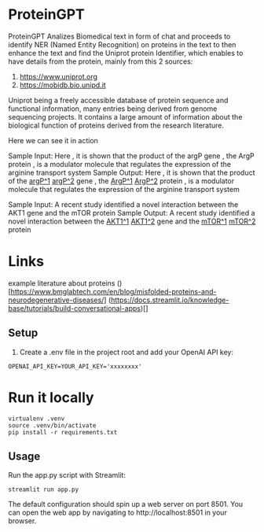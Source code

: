 # ProteinGPT

ProteinGPT Analizes Biomedical text in form of chat and proceeds to identify NER (Named Entity Recognition) on proteins in the text to then enhance the text and find the Uniprot protein Identifier, which enables to have details from the protein, mainly from this 2 sources:
1. https://www.uniprot.org
2. https://mobidb.bio.unipd.it

Uniprot being a freely accessible database of protein sequence and functional information, many entries being derived from genome sequencing projects. It contains a large amount of information about the biological function of proteins derived from the research literature.

Here we can see it in action


Sample Input: Here , it is shown that the product of the argP gene , the ArgP protein , is a modulator molecule that regulates the expression of the arginine transport system
Sample Output: Here , it is shown that the product of the [argP^1](https://www.uniprot.org/uniprotkb/P0A8S1/entry) [argP^2](https://mobidb.bio.unipd.it/P0A8S1) gene , the [ArgP^1](https://www.uniprot.org/uniprotkb/P0A8S1/entry) [ArgP^2](https://mobidb.bio.unipd.it/P0A8S1) protein , is a modulator molecule that regulates the expression of the arginine transport system



Sample Input: A recent study identified a novel interaction between the AKT1 gene and the mTOR protein
Sample Output: A recent study identified a novel interaction between the [AKT1^1](https://www.uniprot.org/uniprotkb/Q96B36/entry) [AKT1^2](https://mobidb.bio.unipd.it/Q96B36) gene and the [mTOR^1](https://www.uniprot.org/uniprotkb/P42345/entry) [mTOR^2](https://mobidb.bio.unipd.it/P42345) protein



# Links

example literature about proteins ()[https://www.bmglabtech.com/en/blog/misfolded-proteins-and-neurodegenerative-diseases/]
(https://docs.streamlit.io/knowledge-base/tutorials/build-conversational-apps)[]


## Setup

1. Create a .env file in the project root and add your OpenAI API key:

```OPENAI_API_KEY=YOUR_API_KEY='xxxxxxxx'```

# Run it locally
```
virtualenv .venv
source .venv/bin/activate
pip install -r requirements.txt
```

## Usage
Run the app.py script with Streamlit:

```streamlit run app.py```

The default configuration should spin up a web server on port 8501. You can open the web app by navigating to http://localhost:8501 in your browser.
